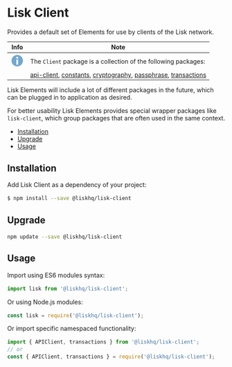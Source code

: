 # Lisk Client

Provides a default set of Elements for use by clients of the Lisk network.

Info | Note
---- | ----
![info note](../assets/info-icon.png "Info Note") | The `Client` package is a collection of the following packages:
|   | [api-client](../api-client/api-client.md), [constants](constants.md), [cryptography](cryptography/cryptography.md), [passphrase](passphrase.md), [transactions](transactions.md) |


Lisk Elements will include a lot of different packages in the future, which can be plugged in to application as desired.

For better usability Lisk Elements provides special wrapper packages like `lisk-client`, which group packages that are often used in the same context.

- [Installation](#installation)
- [Upgrade](#upgrade)
- [Usage](#usage)

## Installation

Add Lisk Client as a dependency of your project:

```bash
$ npm install --save @liskhq/lisk-client
```

## Upgrade

```bash
npm update --save @liskhq/lisk-client
```

## Usage

Import using ES6 modules syntax:

```js
import lisk from '@liskhq/lisk-client';
```

Or using Node.js modules:

```js
const lisk = require('@liskhq/lisk-client');
```

Or import specific namespaced functionality:

```js
import { APIClient, transactions } from '@liskhq/lisk-client';
// or
const { APIClient, transactions } = require('@liskhq/lisk-client');
```
